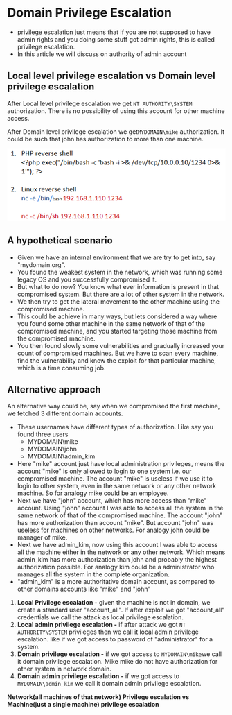 # Domain Privilege Escalation

* privilege escalation just means that if you are not supposed to have admin rights and you doing some stuff got admin rights, this is called privilege escalation.
* In this article we will discuss on authority of admin account

## Local level privilege escalation vs Domain level privilege escalation

After Local level privilege escalation we get `NT AUTHORITY\SYSTEM` authorization. There is no possibility of using this account for other machine access.

After Domain level privilege escalation we get`MYDOMAIN\mike` authorization. It could be such that john has authorization to more than one machine.

![local account vs domain account](../../.gitbook/assets/image%20%287%29.png)

## A hypothetical scenario

* Given we have an internal environment that we are try to get into, say "mydomain.org".
* You found the weakest system in the network, which was running some legacy OS and you successfully compromised it.
* But what to do now? You know what ever information is present in that compromised system. But there are a lot of other system in the network. 
* We then try to get the lateral movement to the other machine using the compromised machine.
* This could be achieve in many ways, but lets considered a way where you found some other machine in the same network of that of the compromised machine, and you started targeting those machine from the compromised machine.
* You then found slowly some vulnerabilities and gradually increased your count of compromised machines. But we have to scan every machine, find the vulnerability and know the exploit for that particular machine, which is a time consuming job.

## Alternative approach

An alternative way could be, say when we compromised the first machine, we fetched 3 different domain accounts.

* These usernames have different types of authorization. Like say you found three users 
  * MYDOMAIN\mike
  * MYDOMAIN\john
  * MYDOMAIN\admin\_kim
* Here "mike" account just have local administration privileges, means the account "mike" is only allowed to login to one system i.e. our compromised machine. The account "mike" is useless if we use it to login to other system, even in the same network or any other network machine. So for analogy mike could be an employee.
* Next we have "john" account, which has more access than "mike" account. Using "john" account I was able to access all the system in the same network of that of the compromised machine. The account "john" has more authorization than account "mike". But account "john" was useless for machines on other networks. For analogy john could be manager of mike.
* Next we have admin\_kim, now using this account I was able to access all the machine either in the network or any other network. Which means admin\_kim has more authorization than john and probably the highest authorization possible. For analogy kim could be a administrator who manages all the system in the complete organization. 
* "admin\_kim" is a more authoritative domain account, as compared to other domains accounts like "mike" and "john"

1. **Local Privilege escalation -** given the machine is not in domain, we create a standard user "account\_all". If after exploit we got "account\_all" credentials we call the attack as local privilege escalation.
2. **Local admin privilege escalation -** if after attack we got `NT AUTHORITY\SYSTEM` privileges then we call it local admin privilege escalation. like if we got access to password of "administrator" for a system.
3. **Domain privilege escalation -** if we got access to `MYDOMAIN\mike`we call it domain privilege escalation. Mike mike do not have authorization for other system in network domain.
4. **Domain admin privilege escalation -** if we got access to `MYDOMAIN\admin_kim` we call it domain admin privilege escalation.

**Network\(all machines of that network\) Privilege escalation vs Machine\(just a single machine\) privilege escalation**

